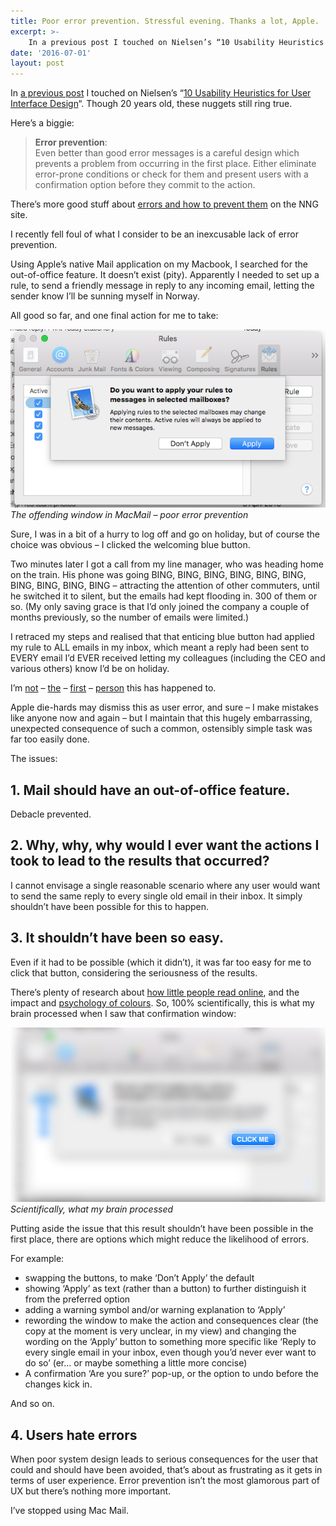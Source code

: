 ```yaml
---
title: Poor error prevention. Stressful evening. Thanks a lot, Apple.
excerpt: >- 
    In a previous post I touched on Nielsen’s “10 Usability Heuristics for User Interface Design“...
date: '2016-07-01'
layout: post
---
```


In [a previous post](/posts/household-heuristics-why-a-flashing-light-is-good-ux/) I touched on Nielsen’s “[10 Usability Heuristics for User Interface Design](https://www.nngroup.com/articles/ten-usability-heuristics/)“. Though 20 years old, these nuggets still ring true.

Here’s a biggie:

> **Error prevention**:  
> Even better than good error messages is a careful design which prevents a problem from occurring in the first place. Either eliminate error-prone conditions or check for them and present users with a confirmation option before they commit to the action.

There’s more good stuff about [errors and how to prevent them](https://www.nngroup.com/articles/slips/) on the NNG site.

I recently fell foul of what I consider to be an inexcusable lack of error prevention.

Using Apple’s native Mail application on my Macbook, I searched for the out-of-office feature. It doesn’t exist (pity). Apparently I needed to set up a rule, to send a friendly message in reply to any incoming email, letting the sender know I’ll be sunning myself in Norway.

All good so far, and one final action for me to take:

![The offending window in MacMail - poor error prevention](/images/Mac-Mail.png)<em>The offending window in MacMail – poor error prevention</em>

Sure, I was in a bit of a hurry to log off and go on holiday, but of course the choice was obvious – I clicked the welcoming blue button.

Two minutes later I got a call from my line manager, who was heading home on the train. His phone was going BING, BING, BING, BING, BING, BING, BING, BING, BING, BING – attracting the attention of other commuters, until he switched it to silent, but the emails had kept flooding in. 300 of them or so. (My only saving grace is that I’d only joined the company a couple of months previously, so the number of emails were limited.)

I retraced my steps and realised that that enticing blue button had applied my rule to ALL emails in my inbox, which meant a reply had been sent to EVERY email I’d EVER received letting my colleagues (including the CEO and various others) know I’d be on holiday.

I’m [not](https://discussions.apple.com/thread/3794748?start=15&tstart=0) – [the](https://discussions.apple.com/thread/6053279?start=0&tstart=0) – [first](https://discussions.apple.com/thread/4209073?start=0&tstart=0) – [person](https://discussions.apple.com/thread/4038511?start=0&tstart=0) this has happened to.

Apple die-hards may dismiss this as user error, and sure – I make mistakes like anyone now and again – but I maintain that this hugely embarrassing, unexpected consequence of such a common, ostensibly simple task was far too easily done.

The issues:

## 1\. Mail should have an out-of-office feature.

Debacle prevented.

## 2\. Why, why, why would I ever want the actions I took to lead to the results that occurred?

I cannot envisage a single reasonable scenario where any user would want to send the same reply to every single old email in their inbox. It simply shouldn’t have been possible for this to happen.

## 3\. It shouldn’t have been so easy.

Even if it had to be possible (which it didn’t), it was far too easy for me to click that button, considering the seriousness of the results.

There’s plenty of research about [how little people read online](https://www.nngroup.com/articles/how-little-do-users-read/), and the impact and [psychology of colours](https://www.paulolyslager.com/call-to-action-buttons-psychology-color/). So, 100% scientifically, this is what my brain processed when I saw that confirmation window:
 
![UX - how the brain processes colours and text](/images/Mac-Mail-blurred-JPEG.jpg)<em>Scientifically, what my brain processed</em>

Putting aside the issue that this result shouldn’t have been possible in the first place, there are options which might reduce the likelihood of errors.

For example:

*   swapping the buttons, to make ‘Don’t Apply’ the default
*   showing ‘Apply’ as text (rather than a button) to further distinguish it from the preferred option
*   adding a warning symbol and/or warning explanation to ‘Apply’
*   rewording the window to make the action and consequences clear (the copy at the moment is very unclear, in my view) and changing the wording on the ‘Apply’ button to something more specific like ‘Reply to every single email in your inbox, even though you’d never ever want to do so’ (er… or maybe something a little more concise)
*   A confirmation ‘Are you sure?’ pop-up, or the option to undo before the changes kick in.

And so on.

## 4\. Users hate errors

When poor system design leads to serious consequences for the user that could and should have been avoided, that’s about as frustrating as it gets in terms of user experience. Error prevention isn’t the most glamorous part of UX but there’s nothing more important.

I’ve stopped using Mac Mail.
